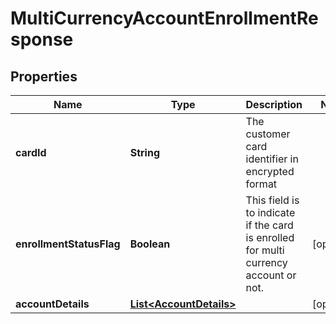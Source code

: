 # MultiCurrencyAccountEnrollmentResponse

## Properties
Name | Type | Description | Notes
------------ | ------------- | ------------- | -------------
**cardId** | **String** | The customer card identifier in encrypted format | 
**enrollmentStatusFlag** | **Boolean** | This field is to indicate if the card is enrolled for multi currency account or not. |  [optional]
**accountDetails** | [**List&lt;AccountDetails&gt;**](AccountDetails.md) |  |  [optional]
